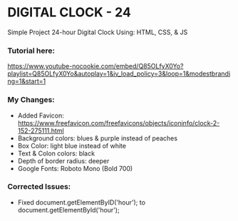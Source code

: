 # DIGITAL CLOCK - 24
Simple Project
24-hour Digital Clock
Using: HTML, CSS, & JS

### Tutorial here:
https://www.youtube-nocookie.com/embed/Q85OLfyX0Yo?playlist=Q85OLfyX0Yo&autoplay=1&iv_load_policy=3&loop=1&modestbranding=1&start=1

### My Changes:
* Added Favicon: 
https://www.freefavicon.com/freefavicons/objects/iconinfo/clock-2-152-275111.html
* Background colors: blues & purple instead of peaches
* Box Color: light blue instead of white
* Text & Colon colors: black
* Depth of border radius: deeper
* Google Fonts: Roboto Mono (Bold 700)

### Corrected Issues:
* Fixed document.getElementByID('hour');
to document.getElementById('hour');